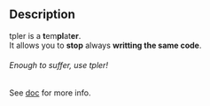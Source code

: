 ## Description ##
tpler is a <b>t</b>em<b>pl</b>at<b>er</b>.<br/>
It allows you to <b>stop</b> always <b>writting the same code</b>.<br/>
###### Enough to suffer, use tpler! ######
See [doc](https://github.com/SPython/tpler/blob/master/doc/doc.md) for more info.
